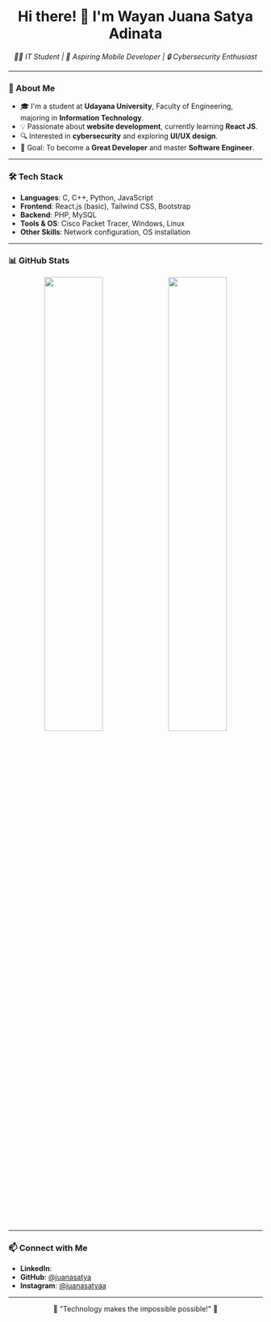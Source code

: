 <h1 align="center">Hi there! 👋 I'm Wayan Juana Satya Adinata</h1>

<p align="center">
  <em>👨‍💻 IT Student | 🚀 Aspiring Mobile Developer | 🔒 Cybersecurity Enthusiast</em>
</p>

---

### 🌱 About Me
- 🎓 I'm a student at **Udayana University**, Faculty of Engineering, majoring in **Information Technology**.
- 💡 Passionate about **website development**, currently learning **React JS**.
- 🔍 Interested in **cybersecurity** and exploring **UI/UX design**.
- 🎯 Goal: To become a **Great Developer** and master **Software Engineer**.

---

### 🛠️ Tech Stack
- **Languages**: C, C++, Python, JavaScript
- **Frontend**: React.js (basic), Tailwind CSS, Bootstrap
- **Backend**: PHP, MySQL
- **Tools & OS**: Cisco Packet Tracer, Windows, Linux
- **Other Skills**: Network configuration, OS installation

---

### 📊 GitHub Stats
<p align="center">
  <img width="48%" src="https://github-readme-stats.vercel.app/api?username=juanaxyz&show_icons=true&theme=tokyonight" />
  <img width="48%" src="https://github-readme-streak-stats.herokuapp.com/?user=juanasatya&theme=tokyonight" />
</p>

---

### 📫 Connect with Me
- **LinkedIn**: [](https://www.linkedin.com/in/i-wayan-juana-satya-adinata-26117130b/)
- **GitHub**: [@juanasatya](https://github.com/juanaxyz)
- **Instagram**: [@juanasatyaa](https://instagram.com/juanasatyaa)

---

<p align="center">
  🚀 "Technology makes the impossible possible!" 🚀
</p>
